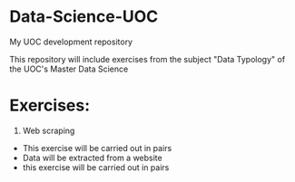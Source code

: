 # Data-Science-UOC
My UOC development repository

This repository will include exercises from the subject "Data Typology" of the UOC's Master Data Science

# Exercises:

1. Web scraping

- This exercise will be carried out in pairs
- Data will be extracted from a website
- this exercise will be carried out in pairs 